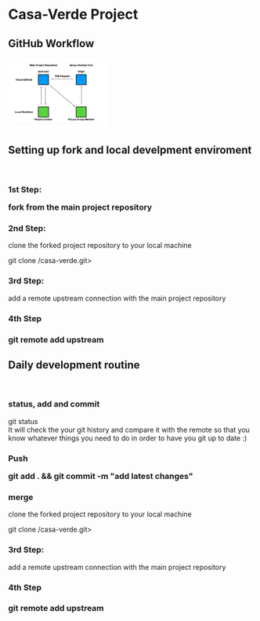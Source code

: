# Casa-Verde Project

## GitHub Workflow

<img src="github-assets/image1.png" alt ="workflow image" width="200"/>

<h2>Setting up fork and local develpment enviroment</h2>
<br>
<h3>1st Step: <p>fork from the main project repository</p></h3>

<h3>2nd Step:</h3> <p>clone the forked project repository to your local machine</p>
git clone <http://github.com/<your-profile>/casa-verde.git>

<h3>3rd Step:</h3><p>add a remote upstream connection with the main project repository</p>

<h3>4th Step<h3> <p>git remote add upstream <http://thesergioliveira/casa-verde.git></p>

<h2>Daily development routine</h2>
<br>
<h3>status, add and commit</h3><p>git status <br> It will check the your git history and compare it with the remote so that you know whatever things you need to do in order to have you git up to date :)</p>

<h3>Push<p>git add . && git commit -m "add latest changes"</p></h3>

<h3>merge</h3> <p>clone the forked project repository to your local machine</p>
git clone <http://github.com/<your-profile>/casa-verde.git>

<h3>3rd Step:</h3><p>add a remote upstream connection with the main project repository</p>

<h3>4th Step<h3> <p>git remote add upstream <http://thesergioliveira/casa-verde.git></p>
